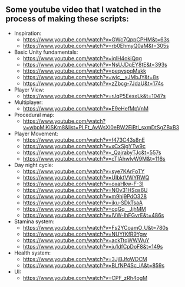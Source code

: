 ## Some youtube video that I watched in the process of making these scripts:
  - Inspiration:
     + https://www.youtube.com/watch?v=GWc7QppCPHM&t=63s
     + https://www.youtube.com/watch?v=rb0EhmyQ0aM&t=305s
  - Basic Unity fundamentals:
     + https://www.youtube.com/watch?v=iqlH4okiQqg
     + https://www.youtube.com/watch?v=NsUJDqEY8tE&t=393s
     + https://www.youtube.com/watch?v=peqvspqMakk
     + https://www.youtube.com/watch?v=wic__xJMbJY&t=8s
     + https://www.youtube.com/watch?v=zZbcg-7JdaU&t=174s
  - Player View:
     + https://www.youtube.com/watch?v=rJqP5EesxLk&t=1047s
  - Multiplayer:
     + https://www.youtube.com/watch?v=E9eHefMpVnM
  - Procedural map:
     + https://www.youtube.com/watch?v=wbpMiKiSKm8&list=PLFt_AvWsXl0eBW2EiBtl_sxmDtSgZBxB3
  - Player Movement:
     + https://www.youtube.com/watch?v=f473C43s8nE
     + https://www.youtube.com/watch?v=xCxSjgYTw9c
     + https://www.youtube.com/watch?v=_QajrabyTJc&t=557s
     + https://www.youtube.com/watch?v=cTIAhwlvW9M&t=116s
  - Day night cycle:
     + https://www.youtube.com/watch?v=sye7KArFoTY
     + https://www.youtube.com/watch?v=UIbkfVWYRWQ
     + https://www.youtube.com/watch?v=oxaHkw-F-3I
     + https://www.youtube.com/watch?v=NOv31HSqs6U
     + https://www.youtube.com/watch?v=m9hj9PdO328
     + https://www.youtube.com/watch?v=jku-SDkTsaA
     + https://www.youtube.com/watch?v=cqGq__JjhMM
     + https://www.youtube.com/watch?v=IVW-IhFGvrE&t=486s
  - Stamina system:
     + https://www.youtube.com/watch?v=Fs2YCoamO_U&t=780s
     + https://www.youtube.com/watch?v=NUYfKfR9Ygw
     + https://www.youtube.com/watch?v=ackTtqWWWuY
     + https://www.youtube.com/watch?v=ju1dfCpDoF8&t=149s
  - Health system:
     + https://www.youtube.com/watch?v=3JjBJfoWDCM
     + https://www.youtube.com/watch?v=BLfNP4Sc_iA&t=859s
  - UI:
     + https://www.youtube.com/watch?v=CPF_zRh4ogM
